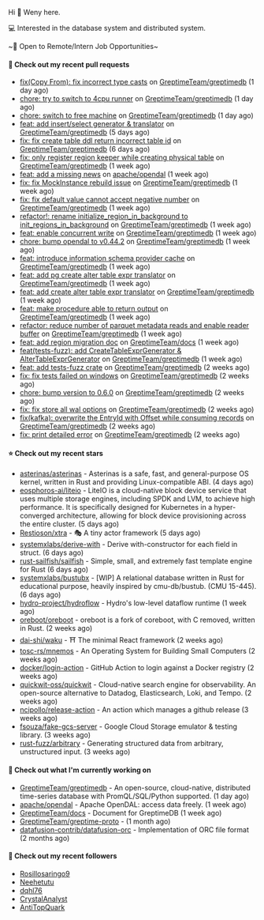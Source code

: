 Hi 👋 Weny here.

💻 Interested in the database system and distributed system.

~🍺 Open to Remote/Intern Job Opportunities~

#### 🔨 Check out my recent pull requests

- [fix(Copy From): fix incorrect type casts](https://github.com/GreptimeTeam/greptimedb/pull/3264) on [GreptimeTeam/greptimedb](https://github.com/GreptimeTeam/greptimedb) (1 day ago)
- [chore: try to switch to 4cpu runner](https://github.com/GreptimeTeam/greptimedb/pull/3258) on [GreptimeTeam/greptimedb](https://github.com/GreptimeTeam/greptimedb) (1 day ago)
- [chore: switch to free machine](https://github.com/GreptimeTeam/greptimedb/pull/3256) on [GreptimeTeam/greptimedb](https://github.com/GreptimeTeam/greptimedb) (1 day ago)
- [feat: add insert/select generator &amp; translator](https://github.com/GreptimeTeam/greptimedb/pull/3240) on [GreptimeTeam/greptimedb](https://github.com/GreptimeTeam/greptimedb) (5 days ago)
- [fix: fix create table ddl return incorrect table id](https://github.com/GreptimeTeam/greptimedb/pull/3232) on [GreptimeTeam/greptimedb](https://github.com/GreptimeTeam/greptimedb) (6 days ago)
- [fix: only register region keeper while creating physical table](https://github.com/GreptimeTeam/greptimedb/pull/3223) on [GreptimeTeam/greptimedb](https://github.com/GreptimeTeam/greptimedb) (1 week ago)
- [feat: add a missing news](https://github.com/apache/opendal/pull/4056) on [apache/opendal](https://github.com/apache/opendal) (1 week ago)
- [fix: fix MockInstance rebuild issue](https://github.com/GreptimeTeam/greptimedb/pull/3218) on [GreptimeTeam/greptimedb](https://github.com/GreptimeTeam/greptimedb) (1 week ago)
- [fix: fix default value cannot accept negative number](https://github.com/GreptimeTeam/greptimedb/pull/3217) on [GreptimeTeam/greptimedb](https://github.com/GreptimeTeam/greptimedb) (1 week ago)
- [refactor!: rename initialize_region_in_background  to init_regions_in_background](https://github.com/GreptimeTeam/greptimedb/pull/3216) on [GreptimeTeam/greptimedb](https://github.com/GreptimeTeam/greptimedb) (1 week ago)
- [feat: enable concurrent write](https://github.com/GreptimeTeam/greptimedb/pull/3214) on [GreptimeTeam/greptimedb](https://github.com/GreptimeTeam/greptimedb) (1 week ago)
- [chore: bump opendal to v0.44.2](https://github.com/GreptimeTeam/greptimedb/pull/3209) on [GreptimeTeam/greptimedb](https://github.com/GreptimeTeam/greptimedb) (1 week ago)
- [feat: introduce information schema provider cache](https://github.com/GreptimeTeam/greptimedb/pull/3208) on [GreptimeTeam/greptimedb](https://github.com/GreptimeTeam/greptimedb) (1 week ago)
- [feat: add pg create alter table expr translator](https://github.com/GreptimeTeam/greptimedb/pull/3206) on [GreptimeTeam/greptimedb](https://github.com/GreptimeTeam/greptimedb) (1 week ago)
- [feat: add create alter table expr translator](https://github.com/GreptimeTeam/greptimedb/pull/3203) on [GreptimeTeam/greptimedb](https://github.com/GreptimeTeam/greptimedb) (1 week ago)
- [feat: make procedure able to return output](https://github.com/GreptimeTeam/greptimedb/pull/3201) on [GreptimeTeam/greptimedb](https://github.com/GreptimeTeam/greptimedb) (1 week ago)
- [refactor: reduce number of parquet metadata reads and enable reader buffer](https://github.com/GreptimeTeam/greptimedb/pull/3197) on [GreptimeTeam/greptimedb](https://github.com/GreptimeTeam/greptimedb) (1 week ago)
- [feat: add region migration doc](https://github.com/GreptimeTeam/docs/pull/792) on [GreptimeTeam/docs](https://github.com/GreptimeTeam/docs) (1 week ago)
- [feat(tests-fuzz): add CreateTableExprGenerator &amp; AlterTableExprGenerator](https://github.com/GreptimeTeam/greptimedb/pull/3182) on [GreptimeTeam/greptimedb](https://github.com/GreptimeTeam/greptimedb) (1 week ago)
- [feat: add tests-fuzz crate](https://github.com/GreptimeTeam/greptimedb/pull/3173) on [GreptimeTeam/greptimedb](https://github.com/GreptimeTeam/greptimedb) (2 weeks ago)
- [fix: fix tests failed on windows](https://github.com/GreptimeTeam/greptimedb/pull/3155) on [GreptimeTeam/greptimedb](https://github.com/GreptimeTeam/greptimedb) (2 weeks ago)
- [chore: bump version to 0.6.0](https://github.com/GreptimeTeam/greptimedb/pull/3154) on [GreptimeTeam/greptimedb](https://github.com/GreptimeTeam/greptimedb) (2 weeks ago)
- [fix: fix store all wal options](https://github.com/GreptimeTeam/greptimedb/pull/3149) on [GreptimeTeam/greptimedb](https://github.com/GreptimeTeam/greptimedb) (2 weeks ago)
- [fix(kafka): overwrite the EntryId with Offset while consuming records](https://github.com/GreptimeTeam/greptimedb/pull/3148) on [GreptimeTeam/greptimedb](https://github.com/GreptimeTeam/greptimedb) (2 weeks ago)
- [fix: print detailed error](https://github.com/GreptimeTeam/greptimedb/pull/3146) on [GreptimeTeam/greptimedb](https://github.com/GreptimeTeam/greptimedb) (2 weeks ago)

#### ⭐ Check out my recent stars

- [asterinas/asterinas](https://github.com/asterinas/asterinas) - Asterinas is a safe, fast, and general-purpose OS kernel, written in Rust and providing Linux-compatible ABI. (4 days ago)
- [eosphoros-ai/liteio](https://github.com/eosphoros-ai/liteio) - LiteIO is a cloud-native block device service that uses multiple storage engines, including SPDK and LVM, to achieve high performance. It is specifically designed for Kubernetes in a hyper-converged architecture, allowing for block device provisioning across the entire cluster. (5 days ago)
- [Restioson/xtra](https://github.com/Restioson/xtra) - 🎭 A tiny actor framework (5 days ago)
- [systemxlabs/derive-with](https://github.com/systemxlabs/derive-with) - Derive with-constructor for each field in struct. (6 days ago)
- [rust-sailfish/sailfish](https://github.com/rust-sailfish/sailfish) - Simple, small, and extremely fast template engine for Rust (6 days ago)
- [systemxlabs/bustubx](https://github.com/systemxlabs/bustubx) - [WIP] A relational database written in Rust for educational purpose, heavily inspired by cmu-db/bustub. (CMU 15-445). (6 days ago)
- [hydro-project/hydroflow](https://github.com/hydro-project/hydroflow) - Hydro&#39;s low-level dataflow runtime (1 week ago)
- [oreboot/oreboot](https://github.com/oreboot/oreboot) - oreboot is a fork of coreboot, with C removed, written in Rust. (2 weeks ago)
- [dai-shi/waku](https://github.com/dai-shi/waku) - ⛩️ The minimal React framework (2 weeks ago)
- [tosc-rs/mnemos](https://github.com/tosc-rs/mnemos) - An Operating System for Building Small Computers (2 weeks ago)
- [docker/login-action](https://github.com/docker/login-action) - GitHub Action to login against a Docker registry (2 weeks ago)
- [quickwit-oss/quickwit](https://github.com/quickwit-oss/quickwit) - Cloud-native search engine for observability. An open-source alternative to Datadog, Elasticsearch, Loki, and Tempo. (2 weeks ago)
- [ncipollo/release-action](https://github.com/ncipollo/release-action) - An action which manages a github release (3 weeks ago)
- [fsouza/fake-gcs-server](https://github.com/fsouza/fake-gcs-server) - Google Cloud Storage emulator &amp; testing library. (3 weeks ago)
- [rust-fuzz/arbitrary](https://github.com/rust-fuzz/arbitrary) - Generating structured data from arbitrary, unstructured input. (3 weeks ago)

#### 👷 Check out what I'm currently working on

- [GreptimeTeam/greptimedb](https://github.com/GreptimeTeam/greptimedb) - An open-source, cloud-native, distributed time-series database with PromQL/SQL/Python supported. (1 day ago)
- [apache/opendal](https://github.com/apache/opendal) - Apache OpenDAL: access data freely. (1 week ago)
- [GreptimeTeam/docs](https://github.com/GreptimeTeam/docs) - Document for GreptimeDB (1 week ago)
- [GreptimeTeam/greptime-proto](https://github.com/GreptimeTeam/greptime-proto) -  (1 month ago)
- [datafusion-contrib/datafusion-orc](https://github.com/datafusion-contrib/datafusion-orc) - Implementation of ORC file format (2 months ago)

#### 👯 Check out my recent followers

- [Rosillosaringo9](https://github.com/Rosillosaringo9)
- [Neehetutu](https://github.com/Neehetutu)
- [dqhl76](https://github.com/dqhl76)
- [CrystalAnalyst](https://github.com/CrystalAnalyst)
- [AntiTopQuark](https://github.com/AntiTopQuark)


